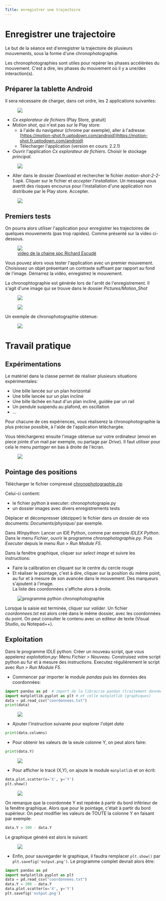 ```yaml
---
Title: enregistrer une trajectoire
---
```


# Enregistrer une trajectoire
Le but de la séance est d'enregistrer la trajectoire de plusieurs mouvements, sous la forme d'une chronophotographie.

Les chronophotographies sont utiles pour repérer les phases accélérées du mouvement. C'est à dire, les phases du mouvement où il y a une/des interaction(s).

## Préparer la tablette Android
Il sera nécessaire de charger, dans cet ordre, les 2 applications suivantes:

<figure><div>
  <img src="../images/app.png">
</div>
</figure> 

* *Cx explorateur de fichiers* (Play Store, gratuit)
* *Motion shot*, qui n'est pas sur le Play store: 
  * à l'aide du navigateur (chrome par exemple), aller à l'adresse: [https://motion-shot.fr.uptodown.com/android](https://motion-shot.fr.uptodown.com/android)
  * Télecharger l'application (version en cours: 2.2.1)
* Ouvrir l'application *Cx explorateur de fichiers*. Choisir le stockage *principal*.

<figure>
  <img src="../images/explo1.png">
</figure> 

* Aller dans le dossier *Download* et rechercher le fichier *motion-shot-2-2-1.apk*. Cliquer sur le fichier et *accepter l'installation*. Un message vous avertit des risques encourus pour l'installation d'une application non distribuée par le Play store. Accepter.

<figure>
  <img src="../images/explo2.png">
</figure> 

## Premiers tests
On pourra alors utiliser l'application pour enregistrer les trajectoires de quelques mouvements (pas trop rapides). Comme présenté sur la video ci-dessous.

<figure><a href="https://www.youtube.com/watch?v=FF8Qd48FO7o">
  <img src="../images/video_motionshot.png">
  <figcaption>video de la chaine spc Richard Escudé</figcaption></a>
</figure> 

Vous pouvez alors vous tester l'application avec un premier mouvement.<br>
Choisissez un objet présentant un contraste suffisant par rapport au fond de l'image. Démarrez la vidéo, enregistrez le mouvement. 

La chronophtographie est générée lors de l'arrêt de l'enregistrement. Il s'agit d'une image qui se trouve dans le dossier *Pictures/Motion_Shot*

<figure>
  <img src="../images/explo3.png">
</figure> 

<figure>
  <img src="../images/explo4.png">
</figure> 

Un exemple de chronophotographie obtenue:

<figure>
  <img src="../images/Motion_Shot.jpg">
</figure> 

# Travail pratique
## Expérimentations
Le matériel dans la classe permet de réaliser plusieurs situations expérimentales:

* Une bille lancée sur un plan horizontal
* Une bille lancée sur un plan incliné
* Une bille lâchée en haut d'un plan incliné, guidée par un rail
* Un pendule suspendu au plafond, en oscillation
* ...

Pour chacune de ces expériences, vous réaliserez la chronophotographie la plus précise possible, à l'aide de l'application téléchargée.

Vous téléchargerez ensuite l'image obtenue sur votre ordinateur (envoi en piece jointe d'un mail par exemple, ou partage par *Drive*). Il faut utiliser pour cela le menu *partager* en bas à droite de l'écran.

<figure>
  <img src="../images/explo5.png">
</figure> 

## Pointage des positions
Télécharger le fichier compressé <a href="/scripts/meca/chronophotographie.zip" download="chronophotograpie.zip">chronophotographie.zip</a>

Celui-ci contient:

* le fichier python à executer: chronophotograpie.py
* un dossier images avec divers enregistrements tests 


Déplacer et décompresser (dézipper) le fichier dans un dossier de vos documents: *Documents/physique/* par exemple.

Dans *Winpython*: Lancer un IDE Python, comme par exemple *IDLEX Python*. Dans le menu *Fichier*, ouvrir le programme *chronophotographie.py*. Puis *Executer* depuis le menu *Run > Run Module F5*.

Dans la fenêtre graphique, cliquer sur *select image* et suivre les instructions:

* Faire la calibration en cliquant sur le centre du cercle rouge
* Et réaliser le pointage, c'est à dire, cliquer sur la position du même point, au fur et à mesure de son avancée dans le mouvement. Des marqueurs s'ajoutent à l'image.<br>
La liste des coordonnées s'affiche alors à droite.

<figure><div>
  <img src="../images/imTest.png" alt ="programme python chronophotographie">
</div>
</figure> 

Lorsque la saisie est terminée, cliquer sur *valider*. Un fichier *coordonnees.txt* est alors créé dans le même dossier, avec les coordonnées du point. On peut consulter le contenu avec un editeur de texte (Visual Studio, ou Notepad++).

## Exploitation
Dans le programme IDLE python: Créer un nouveau script, que vous appelerez *exploitation.py*: Menu *Fichier > Nouveau*. Construisez votre script python au fur et à mesure des instructions. Executez régulièrement le script avec *Run > Run Module F5*.

* Commencer par importer le module *pandas* puis les données des coordonnées:

```python
import pandas as pd  # import de la librairie pandas (traitement données)
import matplotlib.pyplot as plt # et celle matplotlib (graphiques)
data = pd.read_csv("coordonnees.txt")
print(data)
```

<figure><div>
  <img src="../images/data.png">
</div>
</figure>

* Ajouter l'instruction suivante pour explorer l'objet *data*

```python
print(data.columns)
```

* Pour obtenir les valeurs de la seule colonne Y, on peut alors faire:

```python
print(data.Y)
```

<figure><div>
  <img src="../images/dataY.png">
</div>
</figure> 

* Pour afficher le tracé (X,Y), on ajoute le module `matplotlib` et on écrit:

```python
data.plot.scatter(x='X', y='Y')
plt.show()
```

<figure><div>
  <img src="../images/output0.png">
</div>
</figure>

On remarque que la coordonnée Y est repérée à partir du bord inférieur de la fenêtre graphique. Alors que pour le pointage, c'était à partir du bord supérieur. On peut modifier les valeurs de TOUTE la colonne Y en faisant par exemple:

```python
data.Y = 300 - data.Y
```

Le graphique généré est alors le suivant:

<figure><div>
  <img src="../images/output.png">
</div>
</figure>

* Enfin, pour sauvegarder le graphique, il faudra remplacer `plt.show()` par `plt.savefig('output.png')`. Le programme complet devrait alors être:

```python
import pandas as pd  
import matplotlib.pyplot as plt
data = pd.read_csv("coordonnees.txt")
data.Y = 300 - data.Y
data.plot.scatter(x='X', y='Y')
plt.savefig('output.png')
```





